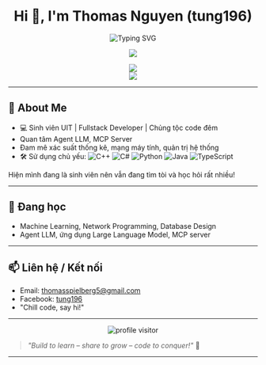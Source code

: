 <h1 align="center">Hi 👋, I'm Thomas Nguyen (tung196)</h1>
<p align="center">  <img src="https://readme-typing-svg.demolab.com/?lines=Welcome+to+my+GitHub!;Fullstack+Developer;Algorithm+Enthusiast;AI+Enjoyer;Let's+build+something+awesome!&center=true&width=500&height=40" alt="Typing SVG" /></p>

<p align="center">  <img src="https://github-profile-trophy.vercel.app/?username=thomasNguyen-196&theme=darkhub&margin-w=10" /></p>

<p align="center">  <img src="https://github-readme-stats.vercel.app/api?username=thomasNguyen-196&show_icons=true&theme=radical" /><br/>  <img src="https://github-readme-streak-stats.herokuapp.com?user=thomasNguyen-196&theme=radical" /></p>

---
## 🚀 About Me
- 💻 Sinh viên UIT | Fullstack Developer | Chủng tộc code đêm
- Quan tâm Agent LLM, MCP Server
- Đam mê xác suất thống kê, mạng máy tính, quản trị hệ thống
- 🛠️ Sử dụng chủ yếu: ![C++](https://img.shields.io/badge/-C++-00599C?logo=c%2b%2b&logoColor=white) ![C#](https://img.shields.io/badge/-C%23-239120?logo=c-sharp&logoColor=white) ![Python](https://img.shields.io/badge/-Python-3776AB?logo=python&logoColor=white) ![Java](https://img.shields.io/badge/-Java-b07219?logo=java&logoColor=white) ![TypeScript](https://img.shields.io/badge/-TypeScript-3178C6?logo=typescript&logoColor=white)

Hiện mình đang là sinh viên nên vẫn đang tìm tòi và học hỏi rất nhiều!

---
## 🌱 Đang học
- Machine Learning, Network Programming, Database Design
- Agent LLM, ứng dụng Large Language Model, MCP server

---
## 📫 Liên hệ / Kết nối
- Email: [thomasspielberg5@gmail.com](mailto:thomasspielberg5@gmail.com)
- Facebook: [tung196](https://www.facebook.com/quangtung.nguyen.3726613/)
- "Chill code, say hi!"

---
<div align="center">  <img src="https://komarev.com/ghpvc/?username=thomasNguyen-196&color=blue" alt="profile visitor"/></div>

> *"Build to learn – share to grow – code to conquer!"* 🚀

---
